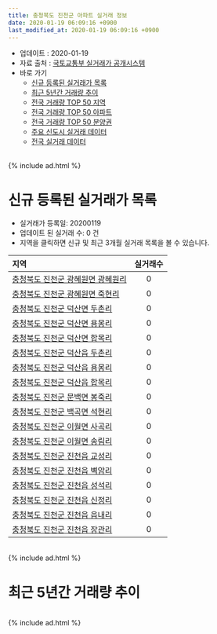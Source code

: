 ```yaml
---
title: 충청북도 진천군 아파트 실거래 정보
date: 2020-01-19 06:09:16 +0900
last_modified_at: 2020-01-19 06:09:16 +0900
---
```


* 업데이트 : 2020-01-19
* 자료 출처 : [국토교통부 실거래가 공개시스템](http://rt.molit.go.kr)
* 바로 가기
    * [신규 등록된 실거래가 목록](#신규-등록된-실거래가-목록)
    * [최근 5년간 거래량 추이](#최근-5년간-거래량-추이)
    * [전국 거래량 TOP 50 지역](https://apt-info.github.io/apt-trade-info/최근-3개월-전국에서-가장-거래가-많이-발생한-지역)
    * [전국 거래량 TOP 50 아파트](https://apt-info.github.io/apt-trade-info/최근-3개월-전국에서-가장-거래가-많이-발생한-아파트)
    * [전국 거래량 TOP 50 분양권](https://apt-info.github.io/apt-trade-info/최근-3개월-전국에서-가장-거래가-많이-발생한-분양권)
    * [주요 신도시 실거래 데이터](https://apt-info.github.io/apt-trade-info/주요-신도시)
    * [전국 실거래 데이터](https://apt-info.github.io/apt-trade-info/전국)

<br>
{% include ad.html %}
<br>

# 신규 등록된 실거래가 목록
* 실거래가 등록일: 20200119
* 업데이트 된 실거래 수: 0 건
* 지역을 클릭하면 신규 및 최근 3개월 실거래 목록을 볼 수 있습니다.


|지역|실거래수|
|:---|:---:|
|[충청북도 진천군 광혜원면 광혜원리](https://apt-info.github.io/apt-trade-info/충청북도-진천군-광혜원면-광혜원리)|0|
|[충청북도 진천군 광혜원면 죽현리](https://apt-info.github.io/apt-trade-info/충청북도-진천군-광혜원면-죽현리)|0|
|[충청북도 진천군 덕산면 두촌리](https://apt-info.github.io/apt-trade-info/충청북도-진천군-덕산면-두촌리)|0|
|[충청북도 진천군 덕산면 용몽리](https://apt-info.github.io/apt-trade-info/충청북도-진천군-덕산면-용몽리)|0|
|[충청북도 진천군 덕산면 합목리](https://apt-info.github.io/apt-trade-info/충청북도-진천군-덕산면-합목리)|0|
|[충청북도 진천군 덕산읍 두촌리](https://apt-info.github.io/apt-trade-info/충청북도-진천군-덕산읍-두촌리)|0|
|[충청북도 진천군 덕산읍 용몽리](https://apt-info.github.io/apt-trade-info/충청북도-진천군-덕산읍-용몽리)|0|
|[충청북도 진천군 덕산읍 합목리](https://apt-info.github.io/apt-trade-info/충청북도-진천군-덕산읍-합목리)|0|
|[충청북도 진천군 문백면 봉죽리](https://apt-info.github.io/apt-trade-info/충청북도-진천군-문백면-봉죽리)|0|
|[충청북도 진천군 백곡면 석현리](https://apt-info.github.io/apt-trade-info/충청북도-진천군-백곡면-석현리)|0|
|[충청북도 진천군 이월면 사곡리](https://apt-info.github.io/apt-trade-info/충청북도-진천군-이월면-사곡리)|0|
|[충청북도 진천군 이월면 송림리](https://apt-info.github.io/apt-trade-info/충청북도-진천군-이월면-송림리)|0|
|[충청북도 진천군 진천읍 교성리](https://apt-info.github.io/apt-trade-info/충청북도-진천군-진천읍-교성리)|0|
|[충청북도 진천군 진천읍 벽암리](https://apt-info.github.io/apt-trade-info/충청북도-진천군-진천읍-벽암리)|0|
|[충청북도 진천군 진천읍 성석리](https://apt-info.github.io/apt-trade-info/충청북도-진천군-진천읍-성석리)|0|
|[충청북도 진천군 진천읍 신정리](https://apt-info.github.io/apt-trade-info/충청북도-진천군-진천읍-신정리)|0|
|[충청북도 진천군 진천읍 읍내리](https://apt-info.github.io/apt-trade-info/충청북도-진천군-진천읍-읍내리)|0|
|[충청북도 진천군 진천읍 장관리](https://apt-info.github.io/apt-trade-info/충청북도-진천군-진천읍-장관리)|0|


<br>
{% include ad.html %}
<br>

# 최근 5년간 거래량 추이


<div style="width:100%;">
    <canvas id="deal_progress" height="200"></canvas>
</div>

<script>
new Chart(document.getElementById("deal_progress"), {
    type: 'line',
    data: {
        labels: ['201501','201502','201503','201504','201505','201506','201507','201508','201509','201510','201511','201512','201601','201602','201603','201604','201605','201606','201607','201608','201609','201610','201611','201612','201701','201702','201703','201704','201705','201706','201707','201708','201709','201710','201711','201712','201801','201802','201803','201804','201805','201806','201807','201808','201809','201810','201811','201812','201901','201902','201903','201904','201905','201906','201907','201908','201909','201910','201911','201912','202001'],
        datasets: [{
            label: '매매',
            pointRadius: 1,
            data: [47, 33, 65, 68, 53, 56, 49, 47, 64, 44, 56, 47, 35, 44, 61, 49, 62, 60, 52, 92, 54, 75, 40, 49, 42, 49, 64, 78, 56, 58, 54, 47, 48, 44, 70, 63, 88, 64, 109, 87, 92, 77, 72, 123, 96, 117, 105, 118, 145, 81, 100, 79, 130, 63, 73, 48, 70, 83, 61, 71, 12],
            borderColor: "rgba(255, 201, 14, 1)",
            backgroundColor: "rgba(255, 201, 14, 0.5)",
            fill: false,
            lineTension: 0
        },{
            label: '전월세',
            pointRadius: 1,
            data: [61, 81, 56, 51, 32, 35, 54, 25, 33, 45, 28, 34, 30, 34, 43, 32, 36, 40, 52, 56, 41, 64, 35, 58, 65, 143, 78, 65, 77, 116, 96, 62, 65, 60, 168, 58, 91, 111, 107, 101, 103, 127, 101, 72, 87, 82, 80, 76, 122, 164, 99, 100, 109, 119, 647, 110, 102, 111, 257, 110, 19],
            borderColor: "rgba(0, 141, 185, 1)",
            backgroundColor: "rgba(0, 141, 185, 0.5)",
            fill: false,
            lineTension: 0
        }
        ]
    },
    options: {
        responsive: true,
        title: {
            display: false
        },
        tooltips: {
            mode: 'index',
            intersect: false
        },
        hover: {
            mode: 'nearest',
            intersect: true
        },
        scales: {
            xAxes: [{
                display: true,
                scaleLabel: {
                    display: true,
                    labelString: '년/월'
                }
            }],
            yAxes: [{
                display: true,
                ticks: {
                    suggestedMin: 0,
                },
                scaleLabel: {
                    display: true,
                    labelString: '실거래 수'
                }
            }]
        }
    }
});

</script>


<br>
{% include ad.html %}
<br>

